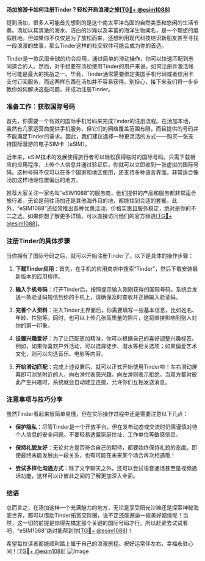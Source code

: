 **汤加旅游卡如何注册Tinder？轻松开启浪漫之旅[[TG💪+ @esim1088](https://t.me/s/esim1088)]**

提到汤加，很多人可能首先想到的是这个南太平洋岛国的自然美景和悠闲的生活节奏。汤加以其清澈的海水、洁白的沙滩以及丰富的海洋生物闻名，是一个理想的度假胜地。但如果你不仅仅是为了放松而来，还想利用现代科技结识新朋友甚至寻找一段浪漫的故事，那么Tinder这样的社交软件可能会成为你的首选。

Tinder是一款风靡全球的约会应用，通过简单的滑动操作，你可以快速匹配到志同道合的人。然而，对于想要在汤加使用Tinder的用户来说，如何注册并激活账号可能是最大的挑战之一。毕竟，Tinder通常需要绑定美国手机号码或者信用卡支付订阅服务，而这两样东西在汤加并不容易获得。别担心，接下来我们将一步步教你如何解决这些问题，并成功注册Tinder。

### 准备工作：获取国际号码

首先，你需要一个有效的国际手机号码来完成Tinder的注册流程。在汤加本地，虽然有几家运营商提供手机服务，但它们的网络覆盖范围有限，而且提供的号码并不能满足Tinder的需求。因此，我们建议选择一种更灵活的方式——购买一张支持国际漫游的电子SIM卡（eSIM）。

近年来，eSIM技术的发展使得旅行者可以轻松获得临时的国际号码。只需下载相应的应用程序，上传个人信息并通过验证后，你就可以立即收到一张虚拟的国际号码。这种号码不仅可以在多个国家和地区使用，还支持多种语言界面，非常适合像汤加这样地理位置偏远的地方。

推荐大家关注一家名叫“eSIM1088”的服务商，他们提供的产品和服务都非常适合旅行者。无论是前往汤加还是其他海外目的地，都能找到合适的套餐。此外，“eSIM1088”还经常推出各种优惠活动，价格实惠且服务稳定，绝对是你的不二之选。如果你想了解更多详情，可以直接访问他们的官方频道[[TG💪+ @esim1088](https://t.me/s/esim1088)]。

### 注册Tinder的具体步骤

当你拥有了国际号码之后，就可以开始注册Tinder了。以下是具体的操作步骤：

1. **下载Tinder应用**：首先，在手机的应用商店中搜索“Tinder”，然后下载安装最新版本的应用程序。
   
2. **输入手机号码**：打开Tinder后，按照提示输入刚刚获得的国际号码。系统会发送一条验证码短信到你的手机上，请确保及时查收并正确输入验证码。

3. **完善个人资料**：进入Tinder主界面后，你需要填写一些基本信息，比如姓名、年龄、性别等。同时，也可以上传几张高质量的照片，这将直接影响到别人对你的第一印象。

4. **设置兴趣爱好**：为了让匹配更加精准，你可以根据自己的喜好调整兴趣标签。例如，如果你喜欢户外活动，可以选择徒步、潜水等相关选项；如果偏爱艺术文化，则可以勾选音乐、电影等内容。

5. **开始滑动匹配**：完成上述设置后，就可以正式开始使用Tinder啦！左右滑动屏幕即可浏览附近的人，向右滑代表感兴趣，向左滑则表示拒绝。当双方都对彼此产生兴趣时，系统就会自动建立连接，允许你们互相发送消息。

### 注意事项与技巧分享

虽然Tinder看起来很简单易懂，但在实际操作过程中还是需要注意以下几点：

- **保护隐私**：尽管Tinder是一个开放平台，但在发布动态或交流时仍需谨慎对待个人信息的安全问题。不要轻易透露家庭住址、工作单位等敏感信息。
  
- **保持礼貌友好**：无论对方是否符合自己的期待，都要始终保持礼貌的态度。即使最终未能发展出一段关系，也有可能在未来某个场合再次相遇哦！

- **尝试多样化沟通方式**：除了文字聊天之外，还可以尝试语音通话甚至是视频通话功能，这样可以让彼此之间的了解更加深入全面。

### 结语

总而言之，在汤加这样一个充满魅力的地方，无论是享受阳光沙滩还是探索神秘海底世界，都可以借助Tinder拓宽交际圈，说不定还能邂逅一段美好姻缘呢！当然，这一切的前提是你得先搞定那个关键的国际号码才行。所以赶紧去试试看吧，“eSIM1088”绝对能帮到你[[TG💪+ @esim1088](https://t.me/s/esim1088)]！

希望每位读者都能顺利踏上属于自己的浪漫旅程。祝好运常伴左右，幸福永驻心间！[[TG💪+ @esim1088](https://t.me/s/esim1088)] ![Image](https://i.postimg.cc/4NQfJmqS/Snipaste-2025-05-13-00-14-12.png)